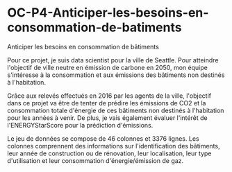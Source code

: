 # OC-P4-Anticiper-les-besoins-en-consommation-de-batiments
Anticiper les besoins en consommation de bâtiments

Pour ce projet, je suis data scientist pour la ville de Seattle. Pour atteindre l'objectif de ville neutre en émission de carbone en 2050, mon équipe s'intéresse à la consommation et aux émissions des bâtiments non destinés à l'habitation.

Grâce aux relevés effectués en 2016 par les agents de la ville, l'objectif dans ce projet va être de tenter de prédire les émissions de CO2 et la consommation totale d'énergie de ces bâtiments non destinés à l'habitation pour les années à venir. De plus, je vais également évaluer l'intérêt de l'ENERGYStarScore pour la prédiction d'émissions.

Le jeu de données se compose de 46 colonnes et 3376 lignes. Les colonnes comprennent des informations sur l'identification des bâtiments, leur année de construction ou de rénovation, leur localisation, leur type d'utilisation et leur consommation d'énergie/émission de gaz. 
  
